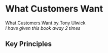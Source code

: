 # What Customers Want
[What Customers Want by Tony Ulwick](https://www.amazon.com/What-Customers-Want-Outcome-Driven-Breakthrough/dp/0071408673/r)  
_I have given this book away 2 times_
## Key Principles
